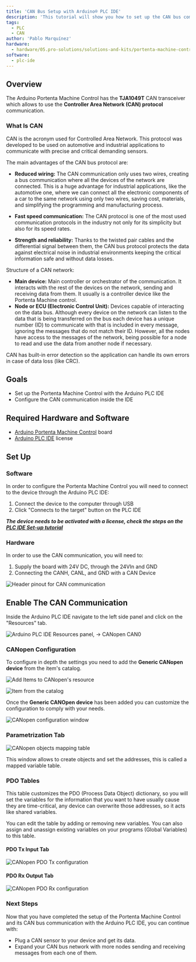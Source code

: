 ```yaml
---
title: 'CAN Bus Setup with Arduino® PLC IDE'
description: 'This tutorial will show you how to set up the CAN bus communication with the Arduino PLC IDE.'
tags:
  - PLC
  - CAN
author: 'Pablo Marquínez'
hardware:
  - hardware/05.pro-solutions/solutions-and-kits/portenta-machine-control
software:
  - plc-ide
---
```


## Overview

The Arduino Portenta Machine Control has the **TJA1049T** CAN transceiver which allows to use the **Controller Area Network (CAN) protocol** communication.

### What Is CAN

CAN is the acronym used for Controlled Area Network. This protocol was developed to be used on automotive and industrial applications to communicate with precise and critical demanding sensors. 

The main advantages of the CAN bus protocol are:

* **Reduced wiring:** The CAN communication only uses two wires, creating a bus communication where all the devices of the network are connected. This is a huge advantage for industrial applications, like the automotive one, where we can connect all the electronic components of a car to the same network using only two wires, saving cost, materials, and simplifying the programming and manufacturing process.

* **Fast speed communication:** The CAN protocol is one of the most used communication protocols in the industry not only for its simplicity but also for its speed rates.

* **Strength and reliability:** Thanks to the twisted pair cables and the differential signal between them, the CAN bus protocol protects the data against electrical noise in industrial environments keeping the critical information safe and without data losses.

Structure of a CAN network:
* **Main device:** Main controller or orchestrator of the communication. It interacts with the rest of the devices on the network, sending and receiving data from them. It usually is a controller device like the Portenta Machine control.
* **Node or ECU (Electronic Control Unit):** Devices capable of interacting on the data bus. Although every device on the network can listen to the data that is being transferred on the bus each device has a unique number (ID) to communicate with that is included in every message, ignoring the messages that do not match their ID. However, all the nodes have access to the messages of the network, being possible for a node to read and use the data from another node if necessary.

CAN has built-in error detection so the application can handle its own errors in case of data loss (like CRC).

## Goals

- Set up the Portenta Machine Control with the Arduino PLC IDE
- Configure the CAN communication inside the IDE

## Required Hardware and Software

- [Arduino Portenta Machine Control](https://store.arduino.cc/products/arduino-portenta-machine-control) board
- [Arduino PLC IDE](../../software/plc-ide) license

## Set Up

### Software

In order to configure the Portenta Machine Control you will need to connect to the device through the Arduino PLC IDE:

1. Connect the device to the computer through USB
2. Click "Connects to the target" button on the PLC IDE

***The device needs to be activated with a license, check the steps on the [PLC IDE Set-up tutorial](./plc-ide-setup-license)***

### Hardware

In order to use the CAN communication, you will need to:
1. Supply the board with 24V DC, through the 24VIn and GND
2. Connecting the CANH, CANL, and GND with a CAN Device

![Header pinout for CAN communication](assets/PMC-CAN-pins.svg)

## Enable The CAN Communication

Inside the Arduino PLC IDE navigate to the left side panel and click on the "Resources" tab.

![Arduino PLC IDE Resources panel, -> CANopen CAN0](assets/CAN-configuration.png)

### CANopen Configuration

To configure in depth the settings you need to add the **Generic CANopen device** from the item's catalog.

![Add Items to CANopen's resource](assets/CAN-configuration-add.png)

![Item from the catalog](assets/CAN-configuration-add-catalog.png)

Once the **Generic CANOpen device** has been added you can customize the configuration to comply with your needs.

![CANopen configuration window](assets/CAN-configuration-general.png)

<!--
Below, you will find an enumeration of the options located in each of the CAN configuration tabs and windows.

#### Network Settings Tabs

* Node number
* Node Guard Period(ms)
* Life time factor
* Boot time elapsed
* Wait boot-up message
* Node heartbeat producer time
* Node heartbeat consumer time
* Master heartbeat consumer time
* Mandatory
* Identify Object Check

#### PDO Mapping

* PDO Auto Mapping

#### PDO Tx Communication Settings Tab
Modes:
* User Defined Mode
* Sync Mode
* Event mode
* Cyclic mode

#### PDO Rx Communication Settings Tab
Modes:
* User Defined Mode
* Sync Mode
* Event Mode
-->

### Parametrization Tab

![CANopen objects mapping table](assets/CAN-configuration-parametrization.png)

This window allows to create objects and set the addresses, this is called a mapped variable table.

### PDO Tables

This table customizes the PDO (Process Data Object) dictionary, so you will set the variables for the information that you want to have usually cause they are time-critical, any device can overwrite those addresses, so it acts like shared variables.

You can edit the table by adding or removing new variables. You can also assign and unassign existing variables on your programs (Global Variables) to this table.

#### PDO Tx Input Tab

![CANopen PDO Tx configuration](assets/CAN-configuration-pdo-tx.png)

#### PDO Rx Output Tab

![CANopen PDO Rx configuration](assets/CAN-configuration-pdo-rx.png)

### Next Steps

Now that you have completed the setup of the Portenta Machine Control and its CAN bus communication with the Arduino PLC IDE, you can continue with:
- Plug a CAN sensor to your device and get its data.
- Expand your CAN bus network with more nodes sending and receiving messages from each one of them.